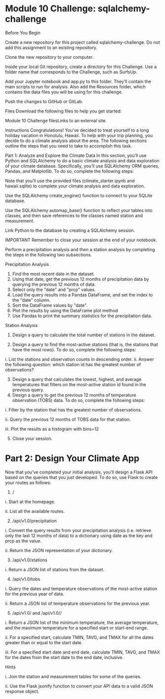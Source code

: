 # Module 10 Challenge: sqlalchemy-challenge


Before You Begin

Create a new repository for this project called sqlalchemy-challenge. Do not add this assignment to an existing repository.

Clone the new repository to your computer.

Inside your local Git repository, create a directory for this Challenge. Use a folder name that corresponds to the Challenge, such as SurfsUp.

Add your Jupyter notebook and app.py to this folder. They’ll contain the main scripts to run for analysis. Also add the Resources folder, which contains the data files you will be using for this challenge.

Push the changes to GitHub or GitLab.

Files
Download the following files to help you get started:

Module 10 Challenge filesLinks to an external site.

Instructions
Congratulations! You've decided to treat yourself to a long holiday vacation in Honolulu, Hawaii. To help with your trip planning, you decide to do a climate analysis about the area. The following sections outline the steps that you need to take to accomplish this task.

Part 1: Analyze and Explore the Climate Data
In this section, you’ll use Python and SQLAlchemy to do a basic climate analysis and data exploration of your climate database. Specifically, you’ll use SQLAlchemy ORM queries, Pandas, and Matplotlib. To do so, complete the following steps:

Note that you’ll use the provided files (climate_starter.ipynb and hawaii.sqlite) to complete your climate analysis and data exploration.

Use the SQLAlchemy create_engine() function to connect to your SQLite database.

Use the SQLAlchemy automap_base() function to reflect your tables into classes, and then save references to the classes named station and measurement.

Link Python to the database by creating a SQLAlchemy session.

IMPORTANT
Remember to close your session at the end of your notebook.

Perform a precipitation analysis and then a station analysis by completing the steps in the following two subsections.

Precipitation Analysis

1. Find the most recent date in the dataset.
2. Using that date, get the previous 12 months of precipitation data by querying the previous 12 months of data.
3. Select only the "date" and "prcp" values.
4. Load the query results into a Pandas DataFrame, and set the index to the "date" column.
5. Sort the DataFrame values by "date".
6. Plot the results by using the DataFrame plot method
7. Use Pandas to print the summary statistics for the precipitation data.

Station Analysis

1. Design a query to calculate the total number of stations in the dataset.

2. Design a query to find the most-active stations (that is, the stations that have the most rows). To do so, complete the following steps:

i. List the stations and observation counts in descending order.
ii. Answer the following question: which station id has the greatest number of observations?

3. Design a query that calculates the lowest, highest, and average temperatures that filters on the most-active station id found in the previous query.
4. Design a query to get the previous 12 months of temperature observation (TOBS) data. To do so, complete the following steps:

i. Filter by the station that has the greatest number of observations.

ii. Query the previous 12 months of TOBS data for that station.

iii. Plot the results as a histogram with bins=12

5. Close your session.

# Part 2: Design Your Climate App

Now that you’ve completed your initial analysis, you’ll design a Flask API based on the queries that you just developed. To do so, use Flask to create your routes as follows:

1. /

i. Start at the homepage.

ii. List all the available routes.

2. /api/v1.0/precipitation

i. Convert the query results from your precipitation analysis (i.e. retrieve only the last 12 months of data) to a dictionary using date as the key and prcp as the value.

ii. Return the JSON representation of your dictionary.

3. /api/v1.0/stations

i. Return a JSON list of stations from the dataset.

4. /api/v1.0/tobs

i. Query the dates and temperature observations of the most-active station for the previous year of data.

ii. Return a JSON list of temperature observations for the previous year.

5. /api/v1.0/<start> and /api/v1.0/<start>/<end>

i.  Return a JSON list of the minimum temperature, the average temperature, and the maximum temperature for a specified start or start-end range.

ii. For a specified start, calculate TMIN, TAVG, and TMAX for all the dates greater than or equal to the start date.

iii. For a specified start date and end date, calculate TMIN, TAVG, and TMAX for the dates from the start date to the end date, inclusive.

Hints

 i. Join the station and measurement tables for some of the queries.

 ii. Use the Flask jsonify function to convert your API data to a valid JSON response object.